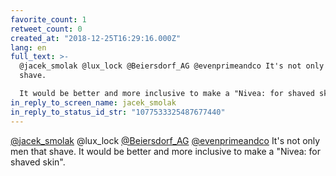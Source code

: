 ```yaml
---
favorite_count: 1
retweet_count: 0
created_at: "2018-12-25T16:29:16.000Z"
lang: en
full_text: >-
  @jacek_smolak @lux_lock @Beiersdorf_AG @evenprimeandco It's not only men that
  shave. 

  It would be better and more inclusive to make a "Nivea: for shaved skin".
in_reply_to_screen_name: jacek_smolak
in_reply_to_status_id_str: "1077533325487677440"
---
```


[@jacek_smolak](https://twitter.com/jacek_smolak) @lux_lock
[@Beiersdorf_AG](https://twitter.com/Beiersdorf_AG)
[@evenprimeandco](https://twitter.com/evenprimeandco) It's not only men that
shave. It would be better and more inclusive to make a "Nivea: for shaved skin".
